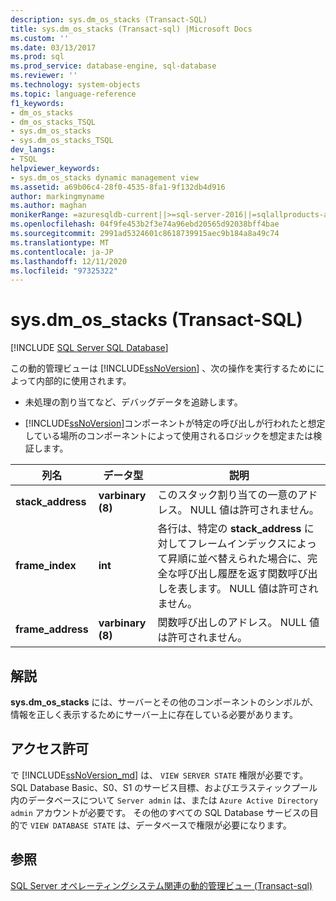 ```yaml
---
description: sys.dm_os_stacks (Transact-SQL)
title: sys.dm_os_stacks (Transact-sql) |Microsoft Docs
ms.custom: ''
ms.date: 03/13/2017
ms.prod: sql
ms.prod_service: database-engine, sql-database
ms.reviewer: ''
ms.technology: system-objects
ms.topic: language-reference
f1_keywords:
- dm_os_stacks
- dm_os_stacks_TSQL
- sys.dm_os_stacks
- sys.dm_os_stacks_TSQL
dev_langs:
- TSQL
helpviewer_keywords:
- sys.dm_os_stacks dynamic management view
ms.assetid: a69b06c4-28f0-4535-8fa1-9f132db4d916
author: markingmyname
ms.author: maghan
monikerRange: =azuresqldb-current||>=sql-server-2016||=sqlallproducts-allversions||>=sql-server-linux-2017||=azuresqldb-mi-current
ms.openlocfilehash: 04f9fe453b2f3e74a96ebd20565d92038bff4bae
ms.sourcegitcommit: 2991ad5324601c8618739915aec9b184a8a49c74
ms.translationtype: MT
ms.contentlocale: ja-JP
ms.lasthandoff: 12/11/2020
ms.locfileid: "97325322"
---
```

# <a name="sysdm_os_stacks-transact-sql"></a>sys.dm_os_stacks (Transact-SQL)
[!INCLUDE [SQL Server SQL Database](../../includes/applies-to-version/sql-asdb.md)]

  この動的管理ビューは [!INCLUDE[ssNoVersion](../../includes/ssnoversion-md.md)] 、次の操作を実行するためにによって内部的に使用されます。  
  
-   未処理の割り当てなど、デバッグデータを追跡します。  
  
-   [!INCLUDE[ssNoVersion](../../includes/ssnoversion-md.md)]コンポーネントが特定の呼び出しが行われたと想定している場所のコンポーネントによって使用されるロジックを想定または検証します。  
  
|列名|データ型|説明|  
|-----------------|---------------|-----------------|  
|**stack_address**|**varbinary (8)**|このスタック割り当ての一意のアドレス。 NULL 値は許可されません。|  
|**frame_index**|**int**|各行は、特定の **stack_address** に対してフレームインデックスによって昇順に並べ替えられた場合に、完全な呼び出し履歴を返す関数呼び出しを表します。 NULL 値は許可されません。|  
|**frame_address**|**varbinary (8)**|関数呼び出しのアドレス。 NULL 値は許可されません。|  
  
## <a name="remarks"></a>解説  
 **sys.dm_os_stacks** には、サーバーとその他のコンポーネントのシンボルが、情報を正しく表示するためにサーバー上に存在している必要があります。  
  
## <a name="permissions"></a>アクセス許可

で [!INCLUDE[ssNoVersion_md](../../includes/ssnoversion-md.md)] は、 `VIEW SERVER STATE` 権限が必要です。   
SQL Database Basic、S0、S1 のサービス目標、およびエラスティックプール内のデータベースについて `Server admin` は、または `Azure Active Directory admin` アカウントが必要です。 その他のすべての SQL Database サービスの目的で `VIEW DATABASE STATE` は、データベースで権限が必要になります。   


## <a name="see-also"></a>参照  
  [SQL Server オペレーティングシステム関連の動的管理ビュー &#40;Transact-sql&#41;](../../relational-databases/system-dynamic-management-views/sql-server-operating-system-related-dynamic-management-views-transact-sql.md)  
  
  
